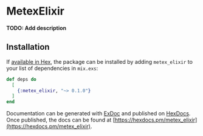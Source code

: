 # MetexElixir

**TODO: Add description**

## Installation

If [available in Hex](https://hex.pm/docs/publish), the package can be installed
by adding `metex_elixir` to your list of dependencies in `mix.exs`:

```elixir
def deps do
  [
    {:metex_elixir, "~> 0.1.0"}
  ]
end
```

Documentation can be generated with [ExDoc](https://github.com/elixir-lang/ex_doc)
and published on [HexDocs](https://hexdocs.pm). Once published, the docs can
be found at [https://hexdocs.pm/metex_elixir](https://hexdocs.pm/metex_elixir).


